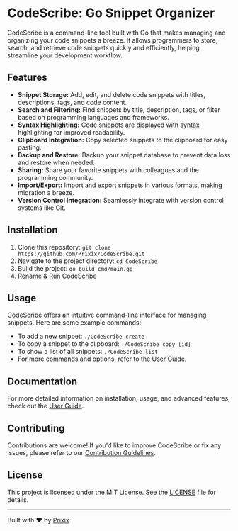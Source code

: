 # CodeScribe: Go Snippet Organizer

CodeScribe is a command-line tool built with Go that makes managing and organizing your code snippets a breeze. It allows programmers to store, search, and retrieve code snippets quickly and efficiently, helping streamline your development workflow.

## Features

- **Snippet Storage:** Add, edit, and delete code snippets with titles, descriptions, tags, and code content.
- **Search and Filtering:** Find snippets by title, description, tags, or filter based on programming languages and frameworks.
- **Syntax Highlighting:** Code snippets are displayed with syntax highlighting for improved readability.
- **Clipboard Integration:** Copy selected snippets to the clipboard for easy pasting.
- **Backup and Restore:** Backup your snippet database to prevent data loss and restore when needed.
- **Sharing:** Share your favorite snippets with colleagues and the programming community.
- **Import/Export:** Import and export snippets in various formats, making migration a breeze.
- **Version Control Integration:** Seamlessly integrate with version control systems like Git.

## Installation

1. Clone this repository: `git clone https://github.com/Prixix/CodeScribe.git`
2. Navigate to the project directory: `cd CodeScribe`
3. Build the project: `go build cmd/main.gp`
4. Rename & Run CodeScribe

## Usage

CodeScribe offers an intuitive command-line interface for managing snippets. Here are some example commands:

- To add a new snippet: `./CodeScribe create`
- To copy a snippet to the clipboard: `./CodeScribe copy [id]`
- To show a list of all snippets: `./CodeScribe list`
- For more commands and options, refer to the [User Guide](docs/user-guide.md).

## Documentation

For more detailed information on installation, usage, and advanced features, check out the [User Guide](docs/user-guide.md).

## Contributing

Contributions are welcome! If you'd like to improve CodeScribe or fix any issues, please refer to our [Contribution Guidelines](CONTRIBUTING.md).

## License

This project is licensed under the MIT License. See the [LICENSE](LICENSE) file for details.

---

Built with ❤️ by [Prixix](https://github.com/Prixix)
